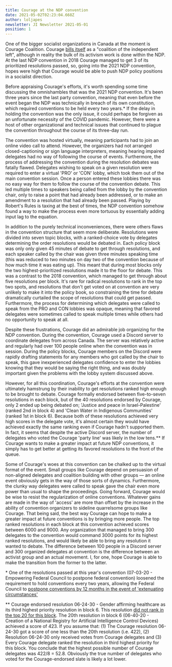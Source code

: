 ```yaml
---
title: Courage at the NDP convention
date: 2021-05-02T02:23:04.668Z
author: loljapes
newsletter: JI Newsletter 2021-05-01
position: 1
---
```

One of the bigger socialist organizations in Canada at the moment is Courage Coalition. Courage [bills itself](http://www.couragecoalition.ca/about/) as a "coalition of the independent left", although in reality the bulk of its activism work is done within the NDP. At the last NDP convention in 2018 Courage managed to get 3 of its prioritized resolutions passed, so, going into the 2021 NDP convention, hopes were high that Courage would be able to push NDP policy positions in a socialist direction. 

Before appraising Courage's efforts, it's worth spending some time discussing the omnishambles that was the 2021 NDP convention. It's been three years since the last party convention, meaning that even before the event began the NDP was technically in breach of its own constitution, which required conventions to be held every two years.* If the delay in holding the convention was the only issue, it could perhaps be forgiven as an unfortunate necessity of the COVID pandemic. However, there were a host of other organizational and technical issues that continued to plague the convention throughout the course of its three-day run. 

The convention was hosted virtually, meaning participants had to join an online video call to attend. However, the organizers had not arranged closed-captioning or sign language interpreters, meaning hearing impaired delegates had no way of following the course of events. Furthermore, the process of addressing the convention during the resolution debates was fatally flawed. Delegates wishing to speak on a given resolution were required to enter a virtual 'PRO' or 'CON' lobby, which took them out of the main convention session. Once a person entered these lobbies there was no easy way for them to follow the course of the convention debate. This led multiple times to speakers being called from the lobby by the convention chair, only to raise a point that had already been addressed, or to make an amendment to a resolution that had already been passed. Playing by Robert's Rules is taxing at the best of times, the NDP convention somehow found a way to make the process even more tortuous by essentially adding input lag to the equation.

In addition to the purely technical inconveniences, there were others flaws in the convention structure that seem more deliberate. Resolutions were divided into seven topic blocks, with a ranked-choice vote by delegates determining the order resolutions would be debated in. Each policy block was only only given 45 minutes of debate to get through resolutions, and each speaker called by the chair was given three minutes speaking time (this was reduced to two minutes on day two of the convention because of how much time it was eating up). This meant that during most blocks only the two highest-prioritized resolutions made it to the floor for debate. This was a contrast to the 2018 convention, which managed to get through about five resolutions per block. It's rare for radical resolutions to rank in the top two spots, and resolutions that don't get voted on at convention are very unlikely to make it into the policy book, so constraining the time for debate dramatically curtailed the scope of resolutions that could get passed. Furthermore, the process for determining which delegates were called to speak from the PRO and CON lobbies was opaque, meaning that favored delegates were sometimes called to speak multiple times while others had no opportunity to speak at all.   

Despite these frustrations, Courage did an admirable job organizing for the NDP convention. During the convention, Courage used a Discord server to coordinate delegates from across Canada. The server was relatively active and regularly had over 100 people online when the convention was in session. During the policy blocks, Courage members on the Discord were rapidly drafting statements for any members who got called by the chair to speak, this gave inexperienced delegates confidence to enter the lobbies knowing that they would be saying the right thing, and was doubly important given the problems with the lobby system discussed above. 

However, for all this coordination, Courage's efforts at the convention were ultimately hamstrung by their inability to get resolutions ranked high enough to be brought to debate. Courage formally endorsed between five-to-seven resolutions in each block, but of the 40 resolutions endorsed by Courage, only 2 ended up being debated on; 'Justice and peace in Israel-Palestine' (ranked 2nd in block 4) and 'Clean Water in Indigenous Communities' (ranked 1st in block 6). Because both of these resolutions achieved very high scores in the delegate vote, it's almost certain they would have achieved exactly the same ranking even if Courage hadn't supported them. In fact, it seems that despite the active Discord server, the number of delegates who voted the Courage 'party line' was likely in the low tens.\*\* If Courage wants to make a greater impact at future NDP conventions, it simply has to get better at getting its favored resolutions to the front of the queue. 

Some of Courage's woes at this convention can be chalked up to the virtual format of the event. Small groups like Courage depend on persuasion of non-aligned delegates and coalition building with other groups — an online event obviously gets in the way of those sorts of dynamics. Furthermore, the clunky way delegates were called to speak gave the chair even more power than usual to shape the proceedings. Going forward, Courage would be wise to resist the regularization of online conventions. Whatever gains are made in the way of 'access' are more than offset by the increase in the ability of convention organizers to sideline quarrelsome groups like Courage. That being said, the best way Courage can hope to make a greater impact at future conventions is by bringing more people. The top ranked resolutions in each block at this convention achieved scores between 6000 and 9000. Any organization that managed to bring 300 delegates to the convention would command 3000 points for its highest ranked resolutions, and would likely be able to bring any resolution it wanted to debate. The difference between 100 people in a Discord server and 300 organized delegates at convention is the difference between an activist group and an actual movement. I, for one, hope Courage is able to make the transition from the former to the latter. 

\* One of the resolutions passed at this year's convention (07-03-20 - Empowering Federal Council to postpone federal convention) loosened the requirement to hold conventions every two years, allowing the Federal Council to [postpone conventions by 12 months in the event of 'extenuating circumstances'](https://www.scribd.com/document/501797846/2021-NDP-Convention-Resolutions-20210406EN)

\*\* Courage endorsed resolution 06-24-30 - Gender affirming healthcare as its third highest priority resolution in block 6. This resolution [did not rank in the top 20 for this block](https://www.scribd.com/document/502204765/NDP-2021-Priority-Resolutions). The 20th resolution in block 6 (06-40-20 - Creation of a National Registry for Artificial Intelligence Control Devices) achieved a score of 423. If you assume that: (1) The Courage resolution 06-24-30 got a score of one less than the 20th resolution (i.e. 422), (2) Resolution 06-24-30 only received votes from Courage delegates and (3) Every Courage delegate ranked the resolution in third highest priority for this block. You conclude that the highest possible number of Courage delegates was 422/8 = 52.8. Obviously the true number of delegates who voted for the Courage-endorsed slate is likely a lot lower.